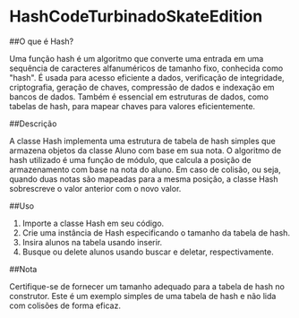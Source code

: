 # HashCodeTurbinadoSkateEdition
##O que é Hash?

Uma função hash é um algoritmo que converte uma entrada em uma sequência de caracteres alfanuméricos de tamanho fixo, conhecida como "hash". É usada para acesso eficiente a dados, verificação de integridade, criptografia, geração de chaves, compressão de dados e indexação em bancos de dados. Também é essencial em estruturas de dados, como tabelas de hash, para mapear chaves para valores eficientemente.

##Descrição

A classe Hash implementa uma estrutura de tabela de hash simples que armazena objetos da classe Aluno com base em sua nota. O algoritmo de hash utilizado é uma função de módulo, que calcula a posição de armazenamento com base na nota do aluno. Em caso de colisão, ou seja, quando duas notas são mapeadas para a mesma posição, a classe Hash sobrescreve o valor anterior com o novo valor.

##Uso

1. Importe a classe Hash em seu código.
2. Crie uma instância de Hash especificando o tamanho da tabela de hash.
3. Insira alunos na tabela usando inserir.
4. Busque ou delete alunos usando buscar e deletar, respectivamente.


##Nota

Certifique-se de fornecer um tamanho adequado para a tabela de hash no construtor.
Este é um exemplo simples de uma tabela de hash e não lida com colisões de forma eficaz.
